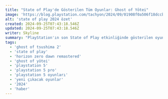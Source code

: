 ```yaml
---
title: "State of Play'de Gösterilen Tüm Oyunlar: Ghost of Yōtei"
image: 'https://blog.playstation.com/tachyon/2024/09/01908f0a506f18dccb25be24e02d2e4dfda09350.jpg?resize=1088%2C612&crop_strategy=smart&zoom=1.5'
alt: 'state of play 2024 özet'
created: 2024-09-25T07:43:18.546Z
updated: 2024-09-25T07:43:18.546Z
writer: Skyline
summary: "PlayStation'ın son State of Play etkinliğinde gösterilen oyunları, yapılan duyuruları sizin için listeledik."
tags:
  - 'ghost of tsushima 2'
  - 'state of play'
  - 'horizon zero dawn remastered'
  - 'ghost of yötei'
  - 'playstation 5'
  - 'playstation 5 pro'
  - 'playstation 5 oyunları'
  - 'yeni çıkacak oyunlar'
  - '2024'
  - 'haber'
---
```

